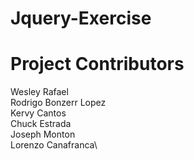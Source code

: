# Jquery-Exercise

# Project Contributors

Wesley Rafael\
Rodrigo Bonzerr Lopez\
Kervy Cantos\
Chuck Estrada\
Joseph Monton\
Lorenzo Canafranca\
